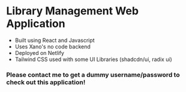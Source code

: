 # Library Management Web Application

- Built using React and Javascript
- Uses Xano's no code backend
- Deployed on Netlify
- Tailwind CSS used with some UI Libraries (shadcdn/ui, radix ui)

### Please contact me to get a dummy username/password to check out this application!
